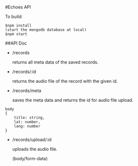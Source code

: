 #Echoes API

To build:

```
$npm install
(start the mongodb database at local)
$npm start
```

##API Doc

- /records

	returns all meta data of the saved records.

- /records/:id

	returns the audio file of the record with the given id.

- /records/meta

	saves the meta data and returns the id for audio file upload.

```
body 
{
	title: string,
	lat: number,
	lang: number
}
```

- /records/upload/:id

	uploads the audio file.

	(body/form-data)